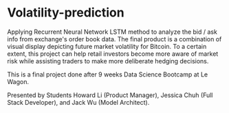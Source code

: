 # Volatility-prediction

Applying Recurrent Neural Network LSTM method to analyze the bid / ask info from exchange's order book data. The final product is a combination of visual display depicting future market volatility for Bitcoin. To a certain extent, this project can help retail investors become more aware of market risk while assisting traders to make more deliberate hedging decisions. 

This is a final project done after 9 weeks Data Science Bootcamp at Le Wagon.

Presented by Students Howard Li (Product Manager), Jessica Chuh (Full Stack Developer), and Jack Wu (Model Architect).
